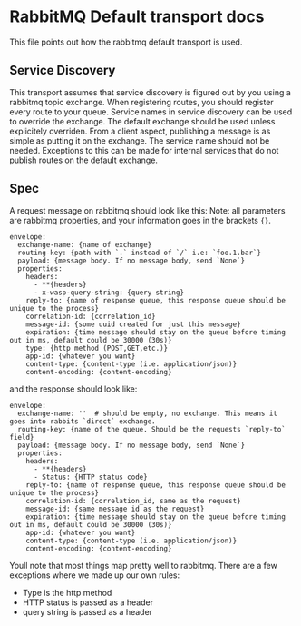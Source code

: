 # RabbitMQ Default transport docs
This file points out how the rabbitmq default transport is used.

## Service Discovery
This transport assumes that service discovery is figured out by you using a rabbitmq topic exchange. When registering routes, you
should register every route to your queue. Service names in service discovery can be used to override the exchange. The default exchange
should be used unless explicitely overriden. From a client aspect, publishing a message is as simple as putting it on the exchange.
The service name should not be needed. Exceptions to this can be made for internal services that do not publish routes on the default
exchange.

## Spec
A request message on rabbitmq should look like this:
Note: all parameters are rabbitmq properties, and your information goes in the brackets `{}`. 

```
envelope:
  exchange-name: {name of exchange}
  routing-key: {path with `.` instead of `/` i.e: `foo.1.bar`}
  payload: {message body. If no message body, send `None`}
  properties:
    headers: 
      - **{headers}
      - x-wasp-query-string: {query string}
    reply-to: {name of response queue, this response queue should be unique to the process}
    correlation-id: {correlation_id}
    message-id: {some uuid created for just this message}
    expiration: {time message should stay on the queue before timing out in ms, default could be 30000 (30s)}
    type: {http method (POST,GET,etc.)}
    app-id: {whatever you want}
    content-type: {content-type (i.e. application/json)}
    content-encoding: {content-encoding}
```

and the response should look like:

```
envelope:
  exchange-name: ''  # should be empty, no exchange. This means it goes into rabbits `direct` exchange.
  routing-key: {name of the queue. Should be the requests `reply-to` field}
  payload: {message body. If no message body, send `None`}
  properties:
    headers: 
      - **{headers}
      - Status: {HTTP status code}
    reply-to: {name of response queue, this response queue should be unique to the process}
    correlation-id: {correlation_id, same as the request}
    message-id: {same message id as the request}
    expiration: {time message should stay on the queue before timing out in ms, default could be 30000 (30s)}
    app-id: {whatever you want}
    content-type: {content-type (i.e. application/json)}
    content-encoding: {content-encoding}
```

Youll note that most things map pretty well to rabbitmq. There are a few exceptions where we made up our own rules:
* Type is the http method
* HTTP status is passed as a header
* query string is passed as a header



